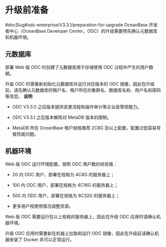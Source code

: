 升级前准备 
==========================
#docSlug#odc-enterprise/V3.3.1/preparation-for-upgrade
OceanBase 开发者中心（OceanBase Developer Center，ODC）的升级需要预先确认元数据库和机器环境。

元数据库 
-------------------------

部署 Web 版 ODC 时创建了元数据库用于存储使用 ODC 过程中产生的用户数据。

升级 ODC 时需重新初始化元数据库并运行对应版本的 ODC 镜像，因此在升级前，请先确认元数据库的租户名、租户所在的集群名、数据库名称、用户名和密码等信息。
**说明**



* ODC V3.3.0 之后版本提供变更流程和操作审计等企业级管控能力。

  

* ODC V3.3.1 之后版本解除对 MetaDB 版本的限制。

  

* MetaDB 所在 OceanBase 租户规格推荐 2C8G 及以上配置，配置过低容易导致性能问题。

  




机器环境 
-------------------------

Web 版 ODC 运行环境配置，按照 ODC 用户数的经验值：

* 20 内 ODC 用户，部署在规格为 4C8G 的服务器上；

  

* 100 内 ODC 用户，部署在规格为 4C16G 的服务器上；

  

* 500 内 ODC 用户，部署在规格为 8C32G 的服务器上；

  

* 更多用户视使用情况调整资源。

  




Web 版 ODC 需要运行在以上规格的服务器上，因此在升级 ODC 应用时请确认机器环境。

升级 ODC 应用时需重新在机器上拉取和运行 ODC 镜像，因此在升级前请确认机器安装了 Docker 并可以正常运行。
